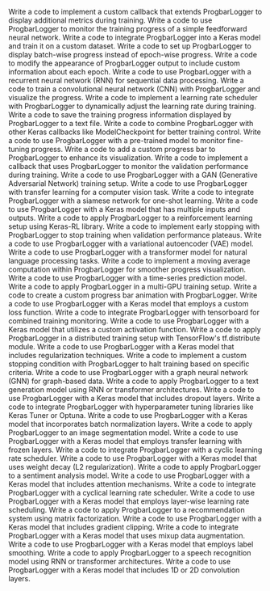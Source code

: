 Write a code to implement a custom callback that extends ProgbarLogger to display additional metrics during training.
Write a code to use ProgbarLogger to monitor the training progress of a simple feedforward neural network.
Write a code to integrate ProgbarLogger into a Keras model and train it on a custom dataset.
Write a code to set up ProgbarLogger to display batch-wise progress instead of epoch-wise progress.
Write a code to modify the appearance of ProgbarLogger output to include custom information about each epoch.
Write a code to use ProgbarLogger with a recurrent neural network (RNN) for sequential data processing.
Write a code to train a convolutional neural network (CNN) with ProgbarLogger and visualize the progress.
Write a code to implement a learning rate scheduler with ProgbarLogger to dynamically adjust the learning rate during training.
Write a code to save the training progress information displayed by ProgbarLogger to a text file.
Write a code to combine ProgbarLogger with other Keras callbacks like ModelCheckpoint for better training control.
Write a code to use ProgbarLogger with a pre-trained model to monitor fine-tuning progress.
Write a code to add a custom progress bar to ProgbarLogger to enhance its visualization.
Write a code to implement a callback that uses ProgbarLogger to monitor the validation performance during training.
Write a code to use ProgbarLogger with a GAN (Generative Adversarial Network) training setup.
Write a code to use ProgbarLogger with transfer learning for a computer vision task.
Write a code to integrate ProgbarLogger with a siamese network for one-shot learning.
Write a code to use ProgbarLogger with a Keras model that has multiple inputs and outputs.
Write a code to apply ProgbarLogger to a reinforcement learning setup using Keras-RL library.
Write a code to implement early stopping with ProgbarLogger to stop training when validation performance plateaus.
Write a code to use ProgbarLogger with a variational autoencoder (VAE) model.
Write a code to use ProgbarLogger with a transformer model for natural language processing tasks.
Write a code to implement a moving average computation within ProgbarLogger for smoother progress visualization.
Write a code to use ProgbarLogger with a time-series prediction model.
Write a code to apply ProgbarLogger in a multi-GPU training setup.
Write a code to create a custom progress bar animation with ProgbarLogger.
Write a code to use ProgbarLogger with a Keras model that employs a custom loss function.
Write a code to integrate ProgbarLogger with tensorboard for combined training monitoring.
Write a code to use ProgbarLogger with a Keras model that utilizes a custom activation function.
Write a code to apply ProgbarLogger in a distributed training setup with TensorFlow's tf.distribute module.
Write a code to use ProgbarLogger with a Keras model that includes regularization techniques.
Write a code to implement a custom stopping condition with ProgbarLogger to halt training based on specific criteria.
Write a code to use ProgbarLogger with a graph neural network (GNN) for graph-based data.
Write a code to apply ProgbarLogger to a text generation model using RNN or transformer architectures.
Write a code to use ProgbarLogger with a Keras model that includes dropout layers.
Write a code to integrate ProgbarLogger with hyperparameter tuning libraries like Keras Tuner or Optuna.
Write a code to use ProgbarLogger with a Keras model that incorporates batch normalization layers.
Write a code to apply ProgbarLogger to an image segmentation model.
Write a code to use ProgbarLogger with a Keras model that employs transfer learning with frozen layers.
Write a code to integrate ProgbarLogger with a cyclic learning rate scheduler.
Write a code to use ProgbarLogger with a Keras model that uses weight decay (L2 regularization).
Write a code to apply ProgbarLogger to a sentiment analysis model.
Write a code to use ProgbarLogger with a Keras model that includes attention mechanisms.
Write a code to integrate ProgbarLogger with a cyclical learning rate scheduler.
Write a code to use ProgbarLogger with a Keras model that employs layer-wise learning rate scheduling.
Write a code to apply ProgbarLogger to a recommendation system using matrix factorization.
Write a code to use ProgbarLogger with a Keras model that includes gradient clipping.
Write a code to integrate ProgbarLogger with a Keras model that uses mixup data augmentation.
Write a code to use ProgbarLogger with a Keras model that employs label smoothing.
Write a code to apply ProgbarLogger to a speech recognition model using RNN or transformer architectures.
Write a code to use ProgbarLogger with a Keras model that includes 1D or 2D convolution layers.